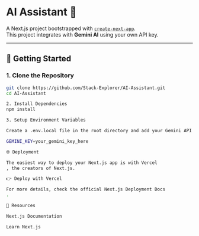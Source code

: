 # AI Assistant 🤖

A Next.js project bootstrapped with [`create-next-app`](https://github.com/vercel/next.js/tree/canary/packages/create-next-app).  
This project integrates with **Gemini AI** using your own API key.

---

## 🚀 Getting Started

### 1. Clone the Repository
```bash
git clone https://github.com/Stack-Explorer/AI-Assistant.git
cd AI-Assistant

2. Install Dependencies
npm install

3. Setup Environment Variables

Create a .env.local file in the root directory and add your Gemini API key:

GEMINI_KEY=your_gemini_key_here

🌐 Deployment

The easiest way to deploy your Next.js app is with Vercel
, the creators of Next.js.

👉 Deploy with Vercel

For more details, check the official Next.js Deployment Docs
.

📖 Resources

Next.js Documentation

Learn Next.js
